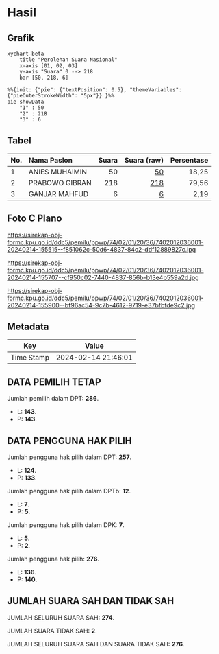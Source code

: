 # Hasil

## Grafik

```mermaid
xychart-beta
    title "Perolehan Suara Nasional"
    x-axis [01, 02, 03]
    y-axis "Suara" 0 --> 218
    bar [50, 218, 6]
```

```mermaid
%%{init: {"pie": {"textPosition": 0.5}, "themeVariables": {"pieOuterStrokeWidth": "5px"}} }%%
pie showData
    "1" : 50
    "2" : 218
    "3" : 6
```

## Tabel

| No. | Nama Paslon    | Suara | Suara (raw) | Persentase |
|:--- |:-------------- | -----:| -----------:| ----------:|
| 1   | ANIES MUHAIMIN | 50    | [50][p-1]   | 18,25      |
| 2   | PRABOWO GIBRAN | 218   | [218][p-2]  | 79,56      |
| 3   | GANJAR MAHFUD  | 6     | [6][p-3]    | 2,19       |


[p-1]: https://github.com/gigit-pemilu/pemilu-2024/blob/main/pilpres/hitung-suara/sub/74-sulawesi-tenggara/sub/02-konawe/sub/01-lambuya/sub/2036-watarema/sub/001-tps/sub/paslon-1.txt
[p-2]: https://github.com/gigit-pemilu/pemilu-2024/blob/main/pilpres/hitung-suara/sub/74-sulawesi-tenggara/sub/02-konawe/sub/01-lambuya/sub/2036-watarema/sub/001-tps/sub/paslon-2.txt
[p-3]: https://github.com/gigit-pemilu/pemilu-2024/blob/main/pilpres/hitung-suara/sub/74-sulawesi-tenggara/sub/02-konawe/sub/01-lambuya/sub/2036-watarema/sub/001-tps/sub/paslon-3.txt

## Foto C Plano

https://sirekap-obj-formc.kpu.go.id/ddc5/pemilu/ppwp/74/02/01/20/36/7402012036001-20240214-155515--f851062c-50d6-4837-84c2-ddf12889827c.jpg

https://sirekap-obj-formc.kpu.go.id/ddc5/pemilu/ppwp/74/02/01/20/36/7402012036001-20240214-155707--cf950c02-7440-4837-856b-b13e4b559a2d.jpg

https://sirekap-obj-formc.kpu.go.id/ddc5/pemilu/ppwp/74/02/01/20/36/7402012036001-20240214-155900--bf96ac54-9c7b-4612-9719-e37bfbfde9c2.jpg


## Metadata

| Key        | Value               |
| ---------- | ------------------- |
| Time Stamp | 2024-02-14 21:46:01 |


## DATA PEMILIH TETAP

Jumlah pemilih dalam DPT: **286**.
 * L: **143**.
 * P: **143**.

## DATA PENGGUNA HAK PILIH

Jumlah pengguna hak pilih dalam DPT: **257**.
 * L: **124**.
 * P: **133**.

Jumlah pengguna hak pilih dalam DPTb: **12**.
 * L: **7**.
 * P: **5**.

Jumlah pengguna hak pilih dalam DPK: **7**.
 * L: **5**.
 * P: **2**.

Jumlah pengguna hak pilih: **276**.
 * L: **136**.
 * P: **140**.

## JUMLAH SUARA SAH DAN TIDAK SAH

JUMLAH SELURUH SUARA SAH: **274**.

JUMLAH SUARA TIDAK SAH: **2**.

JUMLAH SELURUH SUARA SAH DAN SUARA TIDAK SAH: **276**.


